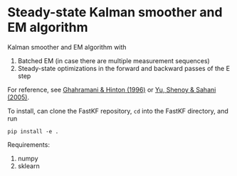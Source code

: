 # Steady-state Kalman smoother and EM algorithm 

Kalman smoother and EM algorithm with
1. Batched EM (in case there are multiple measurement sequences)
2. Steady-state optimizations in the forward and backward passes of the E step

For reference, see [Ghahramani & Hinton (1996)](http://mlg.eng.cam.ac.uk/zoubin/papers/tr-96-2.pdf) or [Yu, Shenoy & Sahani (2005)](http://www.gatsby.ucl.ac.uk/~byron/derive_ks.pdf).

To install, can clone the FastKF repository, `cd` into the FastKF directory, and run

`pip install -e .`

Requirements:
1. numpy
2. sklearn